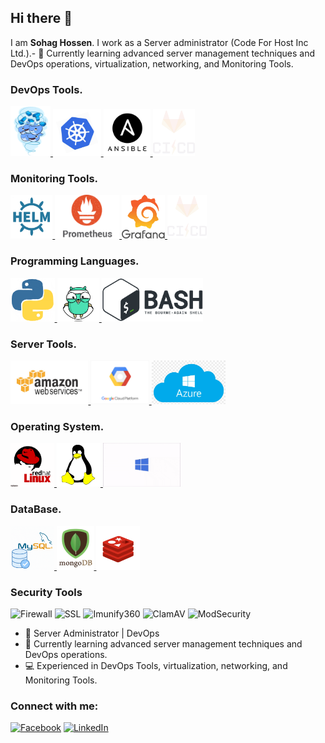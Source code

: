 ## Hi there 👋
I am **Sohag Hossen**. I work as a Server administrator (Code For Host Inc Ltd.).- 🌱 Currently learning advanced server management techniques and DevOps operations, virtualization, networking, and Monitoring Tools.

### DevOps Tools.

</style> 
 <p float="left">
  <a href="https://www.docker.com/" target="_blank" >
    <img src="https://raw.githubusercontent.com/SohagHossen/SohagHossen/refs/heads/main/assets/docker.gif"  height="80" /> 
  </a>
  <a href="https://kubernetes.io/" target="_blank" >
    <img src="https://raw.githubusercontent.com/SohagHossen/SohagHossen/refs/heads/main/assets/k8s.gif"  height="75" />
  </a>
  <a href="https://www.ansible.com/" target="_blank" >
    <img src="https://raw.githubusercontent.com/SohagHossen/SohagHossen/refs/heads/main/assets/ansible.png"  height="75" />
  </a>
  <a href="https://www.jenkins.io/" target="_blank" >
    <img src="https://raw.githubusercontent.com/SohagHossen/SohagHossen/refs/heads/main/assets/cicd.gif"  height="75" />
  </a>
 </p>

### Monitoring Tools.
 <p float="left">
  <a href="https://helm.sh/" target="_blank" >
    <img src="https://raw.githubusercontent.com/SohagHossen/SohagHossen/refs/heads/main/assets/helm.gif"  height="70" /> 
  </a>
  <a href="https://prometheus.io/" target="_blank" >
    <img src="https://raw.githubusercontent.com/SohagHossen/SohagHossen/refs/heads/main/assets/prometheus.gif"  height="70" />
  </a>
  <a href="https://grafana.com/" target="_blank" >
    <img src="https://raw.githubusercontent.com/SohagHossen/SohagHossen/refs/heads/main/assets/grafana.gif"  height="70" />
  </a>
  <a href="https://www.jenkins.io/" target="_blank" >
    <img src="https://raw.githubusercontent.com/SohagHossen/SohagHossen/refs/heads/main/assets/cicd.gif"  height="70" />
  </a>
 </p>

### Programming Languages.
 <p float="left">
  <a href="https://www.python.org/" target="_blank" >
    <img src="https://raw.githubusercontent.com/SohagHossen/SohagHossen/refs/heads/main/assets/python.gif"  height="70" /> 
  </a>
  <a href="https://go.dev/" target="_blank" >
    <img src="https://raw.githubusercontent.com/SohagHossen/SohagHossen/refs/heads/main/assets/golang.gif"  height="70" />
  </a>
  <a href="https://github.com/SohagHossen/Bash_Script" target="_blank" >
    <img src="https://raw.githubusercontent.com/SohagHossen/SohagHossen/refs/heads/main/assets/bash.png"  height="70" />
  </a>
 </p>

### Server Tools.
 <p float="left">
  <a href="https://aws.amazon.com/" target="_blank" >
    <img src="https://raw.githubusercontent.com/SohagHossen/SohagHossen/refs/heads/main/assets/aws.gif"  height="70" /> 
  </a>
  <a href="https://cloud.google.com/" target="_blank" >
    <img src="https://raw.githubusercontent.com/SohagHossen/SohagHossen/refs/heads/main/assets/google_cloud.gif"  height="70" />
  </a>
  <a href="https://azure.microsoft.com/en-us" target="_blank" >
    <img src="https://raw.githubusercontent.com/SohagHossen/SohagHossen/refs/heads/main/assets/azure-cloud-storage.png"  height="70" />
  </a>
 </p>
 
 ### Operating System.
 <p float="left">
  <a href="https://www.redhat.com/en" target="_blank" >
    <img src="https://raw.githubusercontent.com/SohagHossen/SohagHossen/refs/heads/main/assets/redhat.png"  height="70" /> 
  </a>
  <a href="https://www.debian.org/" target="_blank" >
    <img src="https://raw.githubusercontent.com/SohagHossen/SohagHossen/refs/heads/main/assets/debian.gif"  height="70" />
  </a>
  <a href="https://www.microsoft.com/en-us/windows-server" target="_blank" >
    <img src="https://raw.githubusercontent.com/SohagHossen/SohagHossen/refs/heads/main/assets/windows.gif"  height="70" />
  </a>
 </p>

### DataBase.
 <p float="left">
  <a href="https://www.mysql.com/" target="_blank" >
    <img src="https://raw.githubusercontent.com/SohagHossen/SohagHossen/refs/heads/main/assets/mysql.gif"  height="70" /> 
  </a>
  <a href="https://www.mongodb.com/" target="_blank" >
    <img src="https://raw.githubusercontent.com/SohagHossen/SohagHossen/refs/heads/main/assets/mongo.gif"  height="70" />
  </a>
  <a href="https://redis.io/" target="_blank" >
    <img src="https://raw.githubusercontent.com/SohagHossen/SohagHossen/refs/heads/main/assets/radis.gif"  height="70" />
  </a>
 </p>
 
### Security Tools
![Firewall](https://img.shields.io/badge/Firewall-F24E1E?style=for-the-badge&logo=firewall&logoColor=white)
![SSL](https://img.shields.io/badge/SSL-008000?style=for-the-badge&logo=ssl&logoColor=white)
![Imunify360](https://img.shields.io/badge/Imunify360-00A9E0?style=for-the-badge&logo=imunify360&logoColor=white)
![ClamAV](https://img.shields.io/badge/ClamAV-0170FE?style=for-the-badge&logo=clamav&logoColor=white)
![ModSecurity](https://img.shields.io/badge/ModSecurity-C00000?style=for-the-badge&logo=modsecurity&logoColor=white)

- 🔧 Server Administrator | DevOps
- 🌱 Currently learning advanced server management techniques and DevOps operations.
- 💻 Experienced in DevOps Tools, virtualization, networking, and Monitoring Tools.

### Connect with me:
[![Facebook](https://img.shields.io/badge/Facebook-1877F2?logo=facebook&logoColor=white)](https://www.facebook.com/shuhagsr)
[![LinkedIn](https://img.shields.io/badge/LinkedIn-blue?logo=linkedin)](https://www.linkedin.com/in/sohag-hossen041098/)
